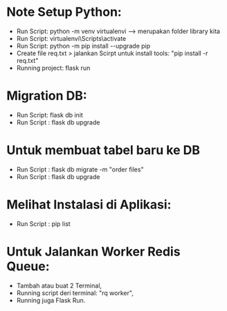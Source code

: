 # Note Setup Python:
- Run Script: python -m venv virtualenvi --> merupakan folder library kita
- Run Script: virtualenvi\Scripts\activate 
- Run Script: python -m pip install --upgrade pip
- Create file req.txt > jalankan Scirpt untuk install tools: "pip install -r req.txt"
- Running project: flask run

# Migration DB:
- Run Script: flask db init
- Run Script : flask db upgrade

# Untuk membuat tabel baru ke DB
- Run Script : flask db migrate -m "order files"
- Run Script : flask db upgrade

# Melihat Instalasi di Aplikasi:
- Run Script : pip list

# Untuk Jalankan Worker Redis Queue:
- Tambah atau buat 2 Terminal,
- Running script deri terminal: "rq worker",
- Running juga Flask Run.